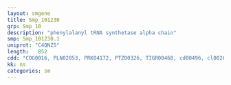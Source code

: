 ```yaml
---
layout: smgene
title: Smp_101230
grp: Smp_10
description: "phenylalanyl tRNA synthetase alpha chain"
smp: Smp_101230.1
uniprot: "C4QNZ5"
length:   852
cdd: "COG0016, PLN02853, PRK04172, PTZ00326, TIGR00468, cd00496, cl00268, pfam01409"
kk: ns
categories: sm
---
```

